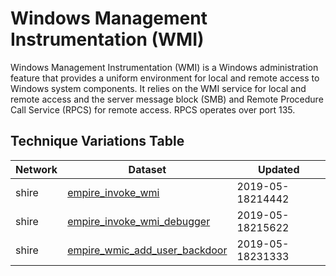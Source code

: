 # Windows Management Instrumentation (WMI)

Windows Management Instrumentation (WMI) is a Windows administration feature that provides a uniform environment for local and remote access to Windows system components. It relies on the WMI service for local and remote access and the server message block (SMB) and Remote Procedure Call Service (RPCS) for remote access. RPCS operates over port 135.

## Technique Variations Table

| Network | Dataset | Updated |
| ------- | --------- | ------- |
| shire | [empire_invoke_wmi](./empire_invoke_wmi.md) | 2019-05-18214442 |
| shire | [empire_invoke_wmi_debugger](./empire_invoke_wmi_debugger.md) | 2019-05-18215622 |
| shire | [empire_wmic_add_user_backdoor](./empire_wmic_add_user_backdoor.md) | 2019-05-18231333 |